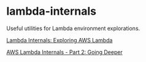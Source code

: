 # lambda-internals
Useful utilities for Lambda environment explorations.

[Lambda Internals: Exploring AWS Lambda](https://medium.com/epsagon/lambda-internals-exploring-aws-lambda-462f05f74076)

[AWS Lambda Internals - Part 2: Going Deeper](https://medium.com/epsagon/aws-lambda-internals-part-2-going-deeper-1e12b9d2515f)
